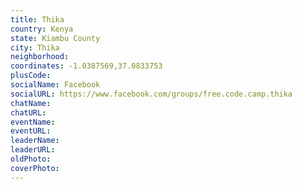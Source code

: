 ```yaml
---
title: Thika
country: Kenya
state: Kiambu County
city: Thika
neighborhood: 
coordinates: -1.0387569,37.0833753
plusCode:
socialName: Facebook
socialURL: https://www.facebook.com/groups/free.code.camp.thika
chatName:
chatURL:
eventName:
eventURL:
leaderName:
leaderURL:
oldPhoto: 
coverPhoto:
---
```

